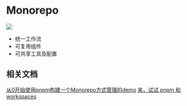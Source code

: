 # Monorepo

![](https://p3-juejin.byteimg.com/tos-cn-i-k3u1fbpfcp/75a56317bdf94794a8b29f6cd184c888~tplv-k3u1fbpfcp-zoom-in-crop-mark:4536:0:0:0.image)

* 统一工作流
* 可复用组件
* 可共享工具及配置


## 相关文档
[从0开始使用pnpm构建一个Monorepo方式管理的demo](https://juejin.cn/post/7115058575801581605)
[来，试试 pnpm 和 workspaces](https://juejin.cn/post/7128379017920512037)

